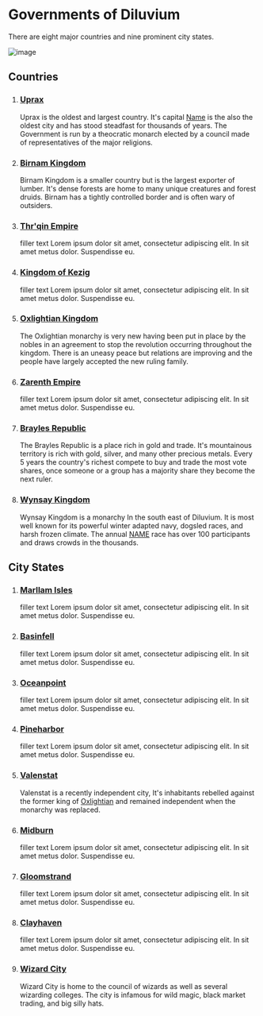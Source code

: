 # Governments of Diluvium

<p>There are eight major countries and nine prominent city states.</p>

![image](https://github.com/Mdstemm/Diluvium/blob/main/Image%20storage/teritory-map.png)

<h2>Countries</h2>

1. <h3><a href="https://github.com/Mdstemm/Diluvium/blob/main/0-World%20Lore%2C%20People%2C%20and%20places/Governments/Countries/Uprax.md"> Uprax</a></h3>
   <p>Uprax is the oldest and largest country. It's capital <a href=""> Name</a> is the also the oldest city and has stood steadfast for thousands of years. The Government is run by a theocratic monarch elected by a council made of representatives of the major religions.</p>  
2. <h3><a href="https://github.com/Mdstemm/Diluvium/blob/main/0-World%20Lore%2C%20People%2C%20and%20places/Governments/Countries/Birnam-Kingdom.md"> Birnam Kingdom</a></h3>
   <p>Birnam Kingdom is a smaller country but is the largest exporter of lumber. It's dense forests are home to many unique creatures and forest druids. Birnam has a tightly controlled border and is often wary of outsiders.</p>
3. <h3><a href="https://github.com/Mdstemm/Diluvium/blob/main/0-World%20Lore%2C%20People%2C%20and%20places/Governments/Countries/Thrqin-Empire.md"> Thr'qin Empire</a></h3>
   filler text Lorem ipsum dolor sit amet, consectetur adipiscing elit. In sit amet metus dolor. Suspendisse eu.
4. <h3><a href="https://github.com/Mdstemm/Diluvium/blob/main/0-World%20Lore%2C%20People%2C%20and%20places/Governments/Countries/Kingdom-of-Kezig.md"> Kingdom of Kezig</a></h3>
   filler text Lorem ipsum dolor sit amet, consectetur adipiscing elit. In sit amet metus dolor. Suspendisse eu.
5. <h3><a href="https://github.com/Mdstemm/Diluvium/blob/main/0-World%20Lore%2C%20People%2C%20and%20places/Governments/Countries/Oxlightian-Kingdom.md"> Oxlightian Kingdom</a></h3>
   <p>The Oxlightian monarchy is very new having been put in place by the nobles in an agreement to stop the revolution occurring throughout the kingdom. There is an uneasy peace but relations are improving and the people have largely accepted the new ruling family.</p>
6. <h3><a href="https://github.com/Mdstemm/Diluvium/blob/main/0-World%20Lore%2C%20People%2C%20and%20places/Governments/Countries/Zarenth-Empire.md"> Zarenth Empire</a></h3>
   filler text Lorem ipsum dolor sit amet, consectetur adipiscing elit. In sit amet metus dolor. Suspendisse eu.
7. <h3><a href="https://github.com/Mdstemm/Diluvium/blob/main/0-World%20Lore%2C%20People%2C%20and%20places/Governments/Countries/Brayles-Republic.md"> Brayles Republic</a></h3>
   <p>The Brayles Republic is a place rich in gold and trade. It's mountainous territory is rich with gold, silver, and many other precious metals. Every 5 years the country's richest compete to buy and trade the most vote shares, once someone or a group has a majority share they become the next ruler.</p>
8. <h3><a href="https://github.com/Mdstemm/Diluvium/blob/main/0-World%20Lore%2C%20People%2C%20and%20places/Governments/Countries/Wynsay-Kingdom.md"> Wynsay Kingdom</a></h3>
   <p>Wynsay Kingdom is a monarchy In the south east of Diluvium. It is most well known for its powerful winter adapted navy, dogsled races, and harsh frozen climate. The annual <a href="">NAME</a> race has over 100 participants and draws crowds in the thousands.</p>

<h2> City States</h2>

1. <h3><a href="https://github.com/Mdstemm/Diluvium/blob/main/0-World%20Lore%2C%20People%2C%20and%20places/Governments/CityStates/Marllam-Isles.md"> Marllam Isles</a></h3>
   filler text Lorem ipsum dolor sit amet, consectetur adipiscing elit. In sit amet metus dolor. Suspendisse eu.
2. <h3><a href="https://github.com/Mdstemm/Diluvium/blob/main/0-World%20Lore%2C%20People%2C%20and%20places/Governments/CityStates/Basinfell.md"> Basinfell</a></h3>
   filler text Lorem ipsum dolor sit amet, consectetur adipiscing elit. In sit amet metus dolor. Suspendisse eu.
3. <h3><a href="https://github.com/Mdstemm/Diluvium/blob/main/0-World%20Lore%2C%20People%2C%20and%20places/Governments/CityStates/Oceanpoint.md"> Oceanpoint</a></h3>
   filler text Lorem ipsum dolor sit amet, consectetur adipiscing elit. In sit amet metus dolor. Suspendisse eu.
4. <h3><a href="https://github.com/Mdstemm/Diluvium/blob/main/0-World%20Lore%2C%20People%2C%20and%20places/Governments/CityStates/Pineharbor.md"> Pineharbor</a></h3>
   filler text Lorem ipsum dolor sit amet, consectetur adipiscing elit. In sit amet metus dolor. Suspendisse eu.
5. <h3><a href="https://github.com/Mdstemm/Diluvium/blob/main/0-World%20Lore%2C%20People%2C%20and%20places/Governments/CityStates/Valenstat.md"> Valenstat</a></h3>
   <p>Valenstat is a recently independent city, It's inhabitants rebelled against the former king of <a href="">Oxlightian</a> and remained independent when the monarchy was replaced.</p>
6. <h3><a href="https://github.com/Mdstemm/Diluvium/blob/main/0-World%20Lore%2C%20People%2C%20and%20places/Governments/CityStates/Midburn.md"> Midburn</a></h3>
   filler text Lorem ipsum dolor sit amet, consectetur adipiscing elit. In sit amet metus dolor. Suspendisse eu.
7. <h3><a href="https://github.com/Mdstemm/Diluvium/blob/main/0-World%20Lore%2C%20People%2C%20and%20places/Governments/CityStates/Gloomstrand.md"> Gloomstrand</a></h3>
   filler text Lorem ipsum dolor sit amet, consectetur adipiscing elit. In sit amet metus dolor. Suspendisse eu.
8. <h3><a href="https://github.com/Mdstemm/Diluvium/blob/main/0-World%20Lore%2C%20People%2C%20and%20places/Governments/CityStates/Clayhaven.md"> Clayhaven</a></h3>
   filler text Lorem ipsum dolor sit amet, consectetur adipiscing elit. In sit amet metus dolor. Suspendisse eu.
9. <h3><a href="https://github.com/Mdstemm/Diluvium/blob/main/0-World%20Lore%2C%20People%2C%20and%20places/Governments/CityStates/Wizard-City.md"> Wizard City</a></h3>
   <p>Wizard City is home to the council of wizards as well as several wizarding colleges. The city is infamous for wild magic, black market trading, and big silly hats.</p>
